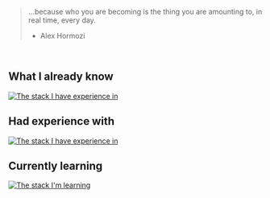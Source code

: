 > ...because who you are becoming is the thing you are amounting to, in real time, every day.
> - Alex Hormozi

<br>

## What I already know
[![The stack I have experience in](https://skillicons.dev/icons?i=python,git,linux,bash,neovim)](https://skillicons.dev)

## Had experience with
[![The stack I have experience in](https://skillicons.dev/icons?i=html,css,js,angular,typescript,netlify,npm)](https://skillicons.dev)

## Currently learning
[![The stack I'm learning](https://skillicons.dev/icons?i=python,postgresql,mysql,django,docker,bootstrap,redis,nginx)](https://skillicons.dev)




<!--
**XQZmeSIR/XQZmeSIR** is a ✨ _special_ ✨ repository because its `README.md` (this file) appears on your GitHub profile.

Here are some ideas to get you started:

- 🔭 I’m currently working on ...
- 🌱 I’m currently learning ...
- 👯 I’m looking to collaborate on ...
- 🤔 I’m looking for help with ...
- 💬 Ask me about ...
- 📫 How to reach me: ...
- 😄 Pronouns: ...
- ⚡ Fun fact: ...
-->
